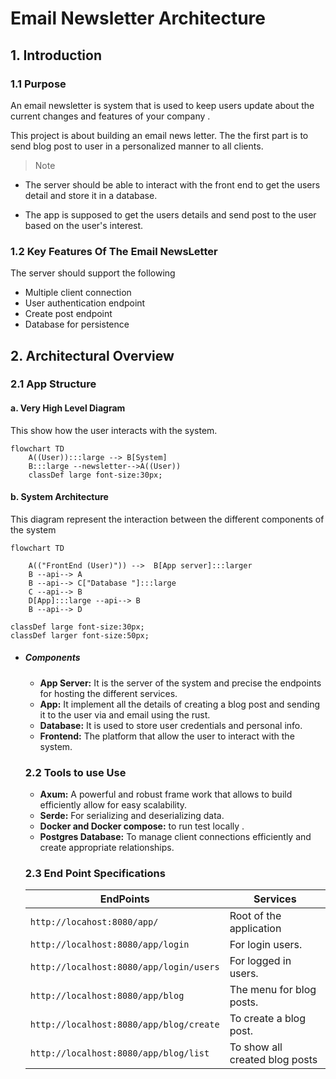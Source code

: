 # Email Newsletter Architecture

## 1. Introduction
### 1.1 Purpose 

An email newsletter is system that is used to keep users update about the current changes and features of your company .

This project is about building an email news letter.
The the first part is to send blog post to user in a personalized manner to all clients. 
> Note
- The server should be able to interact with the front end to get the users detail and store it in a database.
    
- The app is supposed to get the users details and send post to the user based on the user's interest.

### 1.2 Key Features Of The Email NewsLetter
The server should support the following
 - Multiple client connection
 - User authentication endpoint
 - Create post endpoint
 - Database for persistence

## 2. Architectural Overview
### 2.1 App Structure 
#### a. Very High Level Diagram

This show how the user interacts with the system.
```mermaid
flowchart TD
    A((User)):::large --> B[System]
    B:::large --newsletter-->A((User))
    classDef large font-size:30px;
```

#### b. System Architecture
This diagram represent the interaction between the different components of the system

```mermaid
flowchart TD

    A(("FrontEnd (User)")) -->  B[App server]:::larger
    B --api--> A
    B --api--> C["Database "]:::large
    C --api--> B
    D[App]:::large --api--> B
    B --api--> D

classDef large font-size:30px;
classDef larger font-size:50px;
```
- ##### Components

    - **App Server:** It is the server of the system and precise the endpoints for hosting the different services.
    - **App:** It implement all the details of creating a blog post and sending it to the user via and email using the rust.
    - **Database:** It is used to store user credentials and personal info.
    - **Frontend:** The platform that allow the user to interact with the system.

    ### 2.2 Tools to use Use

    - **Axum:** A powerful and robust frame work that allows to build efficiently allow for easy scalability.
    - **Serde:** For serializing and deserializing data.
    - **Docker and Docker compose:** to run test locally .
    - **Postgres Database:** To manage client connections efficiently and create appropriate relationships.

    ### 2.3 End Point Specifications

    |EndPoints|Services|
    |---------|---------|
    |`http://locahost:8080/app/`| Root of the application|
    |`http://localhost:8080/app/login`| For login users.|
    |`http://localhost:8080/app/login/users` | For logged in users. |
    |`http://localhost:8080/app/blog `| The menu for blog posts.|
    |`http://localhost:8080/app/blog/create` | To create a blog post.|
    |`http://localhost:8080/app/blog/list` | To show all created blog posts|
